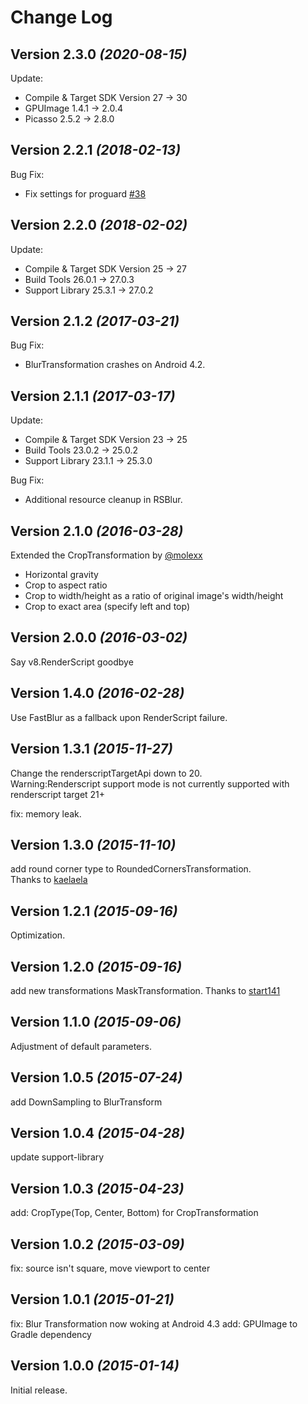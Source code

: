 Change Log
==========

Version 2.3.0 *(2020-08-15)*
----------------------------

Update:
- Compile & Target SDK Version 27 -> 30
- GPUImage 1.4.1 -> 2.0.4
- Picasso 2.5.2 -> 2.8.0

Version 2.2.1 *(2018-02-13)*
----------------------------

Bug Fix:  
- Fix settings for proguard [#38](https://github.com/wasabeef/picasso-transformations/pull/38)  

Version 2.2.0 *(2018-02-02)*
----------------------------

Update:  
- Compile & Target SDK Version 25 -> 27  
- Build Tools 26.0.1 -> 27.0.3  
- Support Library 25.3.1 -> 27.0.2  

Version 2.1.2 *(2017-03-21)*
----------------------------

Bug Fix:
- BlurTransformation crashes on Android 4.2.

Version 2.1.1 *(2017-03-17)*
----------------------------

Update:
- Compile & Target SDK Version 23 -> 25
- Build Tools 23.0.2 -> 25.0.2
- Support Library 23.1.1 -> 25.3.0

Bug Fix:
- Additional resource cleanup in RSBlur.

Version 2.1.0 *(2016-03-28)*
----------------------------

Extended the CropTransformation by [@molexx](https://github.com/molexx)
  - Horizontal gravity
  - Crop to aspect ratio
  - Crop to width/height as a ratio of original image's width/height
  - Crop to exact area (specify left and top)

Version 2.0.0 *(2016-03-02)*
----------------------------

Say v8.RenderScript goodbye

Version 1.4.0 *(2016-02-28)*
----------------------------

Use FastBlur as a fallback upon RenderScript failure.

Version 1.3.1 *(2015-11-27)*
----------------------------

Change the renderscriptTargetApi down to 20.  
 Warning:Renderscript support mode is not currently supported with renderscript target 21+  

fix: memory leak.

Version 1.3.0 *(2015-11-10)*
----------------------------

add round corner type to RoundedCornersTransformation.  
Thanks to [kaelaela](https://github.com/kaelaela)

Version 1.2.1 *(2015-09-16)*
----------------------------

Optimization.

Version 1.2.0 *(2015-09-16)*
----------------------------

add new transformations MaskTransformation.
Thanks to [start141](https://github.com/start141)

Version 1.1.0 *(2015-09-06)*
----------------------------

Adjustment of default parameters.

Version 1.0.5 *(2015-07-24)*
----------------------------

add DownSampling to BlurTransform

Version 1.0.4 *(2015-04-28)*
----------------------------

update support-library

Version 1.0.3 *(2015-04-23)*
----------------------------

add: CropType(Top, Center, Bottom) for CropTransformation

Version 1.0.2 *(2015-03-09)*
----------------------------

fix: source isn't square, move viewport to center

Version 1.0.1 *(2015-01-21)*
----------------------------

fix: Blur Transformation now woking at Android 4.3
add: GPUImage to Gradle dependency 

Version 1.0.0 *(2015-01-14)*
----------------------------

Initial release.
